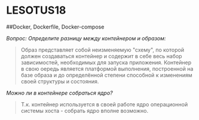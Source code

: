 # LESOTUS18

##Docker, Dockerfile, Docker-compose

_Вопрос: Определите разницу между контейнером и образом:_
> Образ представляет собой неизменяемую "схему", по которой должен создаваться контейнер и содержит в себе весь набор зависимостей, необходимых для запуска приложения.
> Контейнер в свою оередь является платформой выполнения, построенной на базе образа и до определённой степени способной к изменениям своей структуры и состояния.

_Можно ли в контейнере собраться ядро?_
> Т.к. контейнер используется в своей работе ядро операционной системы хоста - собрать ядро вполне возможно.
